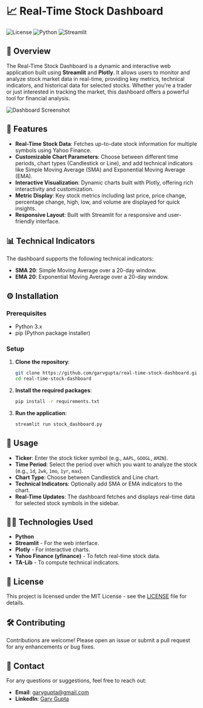 # 📈 Real-Time Stock Dashboard

![License](https://img.shields.io/badge/license-MIT-blue.svg)
![Python](https://img.shields.io/badge/Python-3.x-blue.svg)
![Streamlit](https://img.shields.io/badge/Streamlit-1.x-brightgreen.svg)

## 📝 Overview

The Real-Time Stock Dashboard is a dynamic and interactive web application built using **Streamlit** and **Plotly**. It allows users to monitor and analyze stock market data in real-time, providing key metrics, technical indicators, and historical data for selected stocks. Whether you're a trader or just interested in tracking the market, this dashboard offers a powerful tool for financial analysis.

![Dashboard Screenshot]([https://your-image-link.com](https://drive.google.com/drive/u/0/home))

## 🌟 Features

- **Real-Time Stock Data**: Fetches up-to-date stock information for multiple symbols using Yahoo Finance.
- **Customizable Chart Parameters**: Choose between different time periods, chart types (Candlestick or Line), and add technical indicators like Simple Moving Average (SMA) and Exponential Moving Average (EMA).
- **Interactive Visualization**: Dynamic charts built with Plotly, offering rich interactivity and customization.
- **Metric Display**: Key stock metrics including last price, price change, percentage change, high, low, and volume are displayed for quick insights.
- **Responsive Layout**: Built with Streamlit for a responsive and user-friendly interface.

## 📊 Technical Indicators

The dashboard supports the following technical indicators:
- **SMA 20**: Simple Moving Average over a 20-day window.
- **EMA 20**: Exponential Moving Average over a 20-day window.

## ⚙️ Installation

### Prerequisites

- Python 3.x
- pip (Python package installer)

### Setup

1. **Clone the repository**:
    ```bash
    git clone https://github.com/garvgupta/real-time-stock-dashboard.git
    cd real-time-stock-dashboard
    ```

2. **Install the required packages**:
    ```bash
    pip install -r requirements.txt
    ```

3. **Run the application**:
    ```bash
    streamlit run stock_dashboard.py
    ```

## 🧠 Usage

- **Ticker**: Enter the stock ticker symbol (e.g., `AAPL`, `GOOGL`, `AMZN`).
- **Time Period**: Select the period over which you want to analyze the stock (e.g., `1d`, `2wk`, `1mo`, `1yr`, `max`).
- **Chart Type**: Choose between Candlestick and Line chart.
- **Technical Indicators**: Optionally add SMA or EMA indicators to the chart.
- **Real-Time Updates**: The dashboard fetches and displays real-time data for selected stock symbols in the sidebar.

## 👨‍💻 Technologies Used

- **Python**
- **Streamlit** - For the web interface.
- **Plotly** - For interactive charts.
- **Yahoo Finance (yfinance)** - To fetch real-time stock data.
- **TA-Lib** - To compute technical indicators.

## 📄 License

This project is licensed under the MIT License - see the [LICENSE](LICENSE) file for details.

## 🛠️ Contributing

Contributions are welcome! Please open an issue or submit a pull request for any enhancements or bug fixes.

## 📧 Contact

For any questions or suggestions, feel free to reach out:

- **Email**: garvgupta@gmail.com
- **LinkedIn**: [Garv Gupta](https://www.linkedin.com/in/garvgupta)
